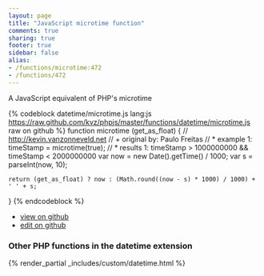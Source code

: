 ```yaml
---
layout: page
title: "JavaScript microtime function"
comments: true
sharing: true
footer: true
sidebar: false
alias:
- /functions/microtime:472
- /functions/472
---
```

<!-- Generated by Rakefile:build -->
A JavaScript equivalent of PHP's microtime

{% codeblock datetime/microtime.js lang:js https://raw.github.com/kvz/phpjs/master/functions/datetime/microtime.js raw on github %}
function microtime (get_as_float) {
    // http://kevin.vanzonneveld.net
    // +   original by: Paulo Freitas
    // *     example 1: timeStamp = microtime(true);
    // *     results 1: timeStamp > 1000000000 && timeStamp < 2000000000
    var now = new Date().getTime() / 1000;
    var s = parseInt(now, 10);

    return (get_as_float) ? now : (Math.round((now - s) * 1000) / 1000) + ' ' + s;
}
{% endcodeblock %}

 - [view on github](https://github.com/kvz/phpjs/blob/master/functions/datetime/microtime.js)
 - [edit on github](https://github.com/kvz/phpjs/edit/master/functions/datetime/microtime.js)

### Other PHP functions in the datetime extension
{% render_partial _includes/custom/datetime.html %}
